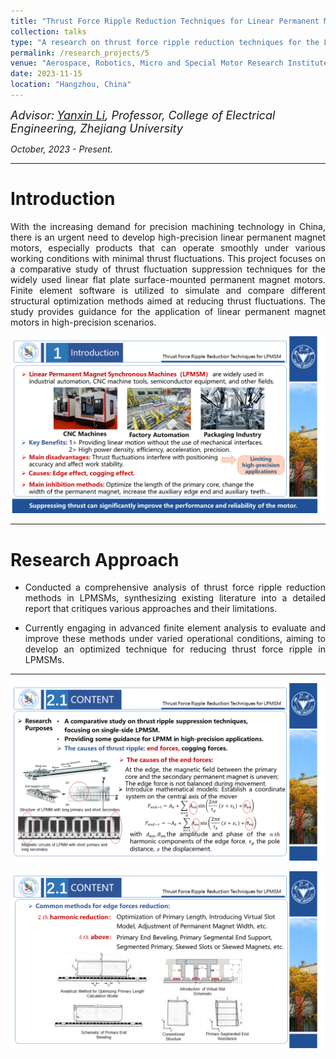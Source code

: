 ```yaml
---
title: "Thrust Force Ripple Reduction Techniques for Linear Permanent Magnet Synchronous Machine (LPMSM)"
collection: talks
type: "A research on thrust force ripple reduction techniques for the LPMM/LPMSM"
permalink: /research_projects/5
venue: "Aerospace, Robotics, Micro and Special Motor Research Institute, Zhejiang University"
date: 2023-11-15
location: "Hangzhou, China"
---
```


*<font size=4>Advisor:</font> [<font size=4>Yanxin Li</font>](https://person.zju.edu.cn/en/EElyx)<font size=4>, Professor, College of Electrical Engineering, Zhejiang University</font>*  


  
*October, 2023 - Present.*  

- - -  

Introduction
===  

<p style = "text-align:justify; text-justify:inter-ideograph;"> With the increasing demand for precision machining technology in China, there is an urgent need to develop high-precision linear permanent magnet motors, especially products that can operate smoothly under various working conditions with minimal thrust fluctuations. This project focuses on a comparative study of thrust fluctuation suppression techniques for the widely used linear flat plate surface-mounted permanent magnet motors. Finite element software is utilized to simulate and compare different structural optimization methods aimed at reducing thrust fluctuations. The study provides guidance for the application of linear permanent magnet motors in high-precision scenarios. </p>  


![TF_Ripple3](/images/TF_Ripple3.PNG)  
- - -  

Research Approach
===
- <p style = "text-align:justify; text-justify:inter-ideograph;"> Conducted a comprehensive analysis of thrust force ripple reduction methods in LPMSMs, synthesizing existing literature into a detailed report that critiques various approaches and their limitations.</p>
- <p style = "text-align:justify; text-justify:inter-ideograph;"> Currently engaging in advanced finite element analysis to evaluate and improve these methods under varied operational conditions, aiming to develop an optimized technique for reducing thrust force ripple in LPMSMs.</p>  

- - -  
![TF_Ripple4](/images/TF_Ripple4.png)  

  
![TF_Ripple5](/images/TF_Ripple5.png)  

